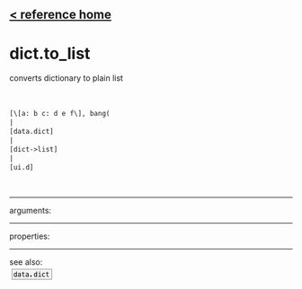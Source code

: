 [< reference home](ceammc_lib.html)
---

# dict.to_list


converts dictionary to plain list

```


[\[a: b c: d e f\], bang(
|
[data.dict]
|
[dict->list]
|
[ui.d]

            
```

---
arguments:


---
properties:


---
see also:<br>
[![data.dict](img/object_data.dict.png)](data.dict.html)

